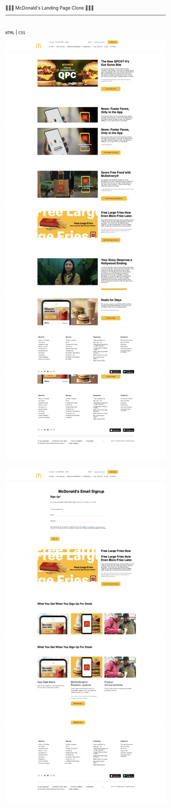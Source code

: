 🍔🍟🥤 McDonald's Landing Page Clone 🍔🍟🥤
<hr>
<br>

``HTML`` | ``CSS``

![](images/home1.jpg)
![](images/home2.jpg)
![](images/home3.jpg)
![](images/home4.jpg)
![](images/home5.jpg)
<br>
<br>
<br>
![](images/email1.jpg)
![](images/email2.jpg)
![](images/email3.jpg)
![](images/email4.jpg)

